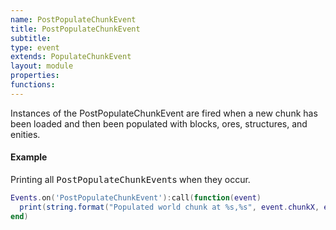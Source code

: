 ```yaml
---
name: PostPopulateChunkEvent
title: PostPopulateChunkEvent
subtitle:
type: event
extends: PopulateChunkEvent
layout: module
properties:
functions:
---
```


Instances of the <span class="notranslate">PostPopulateChunkEvent</span> are fired when a new
chunk has been loaded and then been populated with blocks, ores, structures, and enities.

#### Example

Printing all <tt>PostPopulateChunkEvent</tt>s when they occur.

```lua
Events.on('PostPopulateChunkEvent'):call(function(event)
  print(string.format("Populated world chunk at %s,%s", event.chunkX, event.chunkZ))
end)
```
